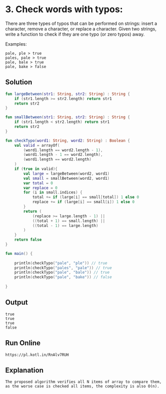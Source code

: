 # 3. Check words with typos:
There are three types of typos that can be performed on strings: insert a character,
remove a character, or replace a character. Given two strings, write a function to
check if they are one typo (or zero typos) away.

Examples:
```
pale, ple ­> true
pales, pale ­> true
pale, bale ­> true
pale, bake ­> false
```

## Solution
``` kotlin
fun largeBetween(str1: String, str2: String) : String {
    if (str1.length >= str2.length) return str1
    return str2
}

fun smallBetween(str1: String, str2: String) : String {
    if (str1.length < str2.length) return str1
    return str2
}

fun checkTypo(word1: String, word2: String) : Boolean {
    val valid = arrayOf(
        (word1.length == word2.length - 1),
        (word1.length - 1 == word2.length),
        (word1.length == word2.length)
    )
    if (true in valid){
        val large = largeBetween(word2, word1)
        val small = smallBetween(word2, word1)
        var total = 0
        var replace = 0
        for (i in small.indices) {
            total += if (large[i] == small[total]) 1 else 0
            replace += if (large[i] == small[i]) 1 else 0
        }
        return (
            (replace >= large.length - 1) ||
            ((total + 1) == small.length) ||
            ((total - 1) == large.length)
        )
    }
    return false
}

fun main() { 
    
    println(checkTypo("pale", "ple")) // true
    println(checkTypo("pales", "pale")) // true
    println(checkTypo("pale", "bale")) // true
    println(checkTypo("pale", "bake")) // false
    
}
```

## Output
```
true
true
true
false
```

## Run Online
```
https://pl.kotl.in/RnAlv7RUH
```


## Explanation
```
The proposed algorithm verifies all N items of array to compare them, as the worse case is checked all items, the complexity is also O(n).
```
